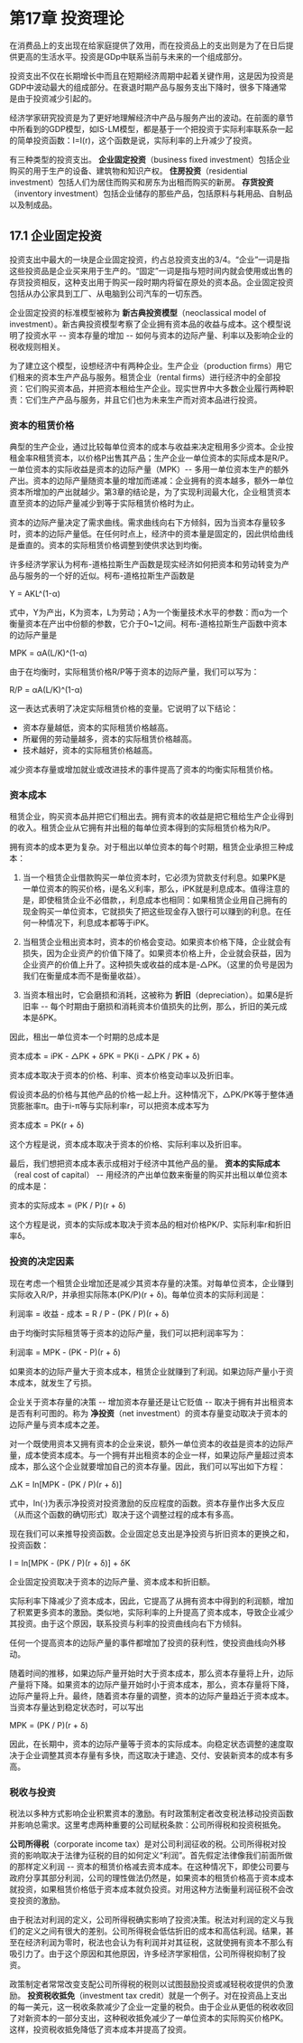 # 第17章 投资理论
在消费品上的支出现在给家庭提供了效用，而在投资品上的支出则是为了在日后提供更高的生活水平。投资是GDp中联系当前与未来的一个组成部分。

投资支出不仅在长期增长中而且在短期经济周期中起着关键作用，这是因为投资是GDP中波动最大的组成部分。在衰退时期产品与服务支出下降时，很多下降通常是由于投资减少引起的。

经济学家研究投资是为了更好地理解经济中产品与服务产出的波动。在前面的章节中所看到的GDP模型，如IS-LM模型，都是基于一个把投资于实际利率联系杂一起的简单投资函数：I=I(r)，这个函数是说，实际利率的上升减少了投资。

有三种类型的投资支出。 **企业固定投资**（business fixed investment）包括企业购买的用于生产的设备、建筑物和知识产权。 **住房投资**（residential investment）包括人们为居住而购买和房东为出租而购买的新房。 **存货投资**（inventory investment）包括企业储存的那些产品，包括原料与耗用品、自制品以及制成品。

## 17.1 企业固定投资
投资支出中最大的一块是企业固定投资，约占总投资支出的3/4。“企业”一词是指这些投资品是企业买来用于生产的。“固定”一词是指与短时间内就会使用或出售的存货投资相反，这种支出用于购买一段时期内将留在原处的资本品。企业固定投资包括从办公家具到工厂、从电脑到公司汽车的一切东西。

企业固定投资的标准模型被称为 **新古典投资模型**（neoclassical model of investment）。新古典投资模型考察了企业拥有资本品的收益与成本。这个模型说明了投资水平 -- 资本存量的增加 -- 如何与资本的边际产量、利率以及影响企业的税收规则相关。

为了建立这个模型，设想经济中有两种企业。生产企业（production firms）用它们租来的资本生产产品与服务。租赁企业（rental firms）进行经济中的全部投资：它们购买资本品，并把资本租给生产企业。现实世界中大多数企业履行两种职责：它们生产产品与服务，并且它们也为未来生产而对资本品进行投资。

### 资本的租赁价格
典型的生产企业，通过比较每单位资本的成本与收益来决定租用多少资本。企业按租金率R租赁资本，以价格P出售其产品；生产企业一单位资本的实际成本是R/P。一单位资本的实际收益是资本的边际产量（MPK）-- 多用一单位资本生产的额外产出。资本的边际产量随资本量的增加而递减：企业拥有的资本越多，额外一单位资本所增加的产出就越少。第3章的结论是，为了实现利润最大化，企业租赁资本直至资本的边际产量减少到等于实际租赁价格时为止。

资本的边际产量决定了需求曲线。需求曲线向右下方倾斜，因为当资本存量较多时，资本的边际产量低。在任何时点上，经济中的资本量是固定的，因此供给曲线是垂直的。资本的实际租赁价格调整到使供求达到均衡。

许多经济学家认为柯布-道格拉斯生产函数是现实经济如何把资本和劳动转变为产品与服务的一个好的近似。柯布-道格拉斯生产函数是

Y = AKL^(1-α)

式中，Y为产出，K为资本，L为劳动；A为一个衡量技术水平的参数：而α为一个衡量资本在产出中份额的参数，它介于0~1之间。柯布-道格拉斯生产函数中资本的边际产量是

MPK = αA(L/K)^(1-α)

由于在均衡时，实际租赁价格R/P等于资本的边际产量，我们可以写为：

R/P = αA(L/K)^(1-α)

这一表达式表明了决定实际租赁价格的变量。它说明了以下结论：

* 资本存量越低，资本的实际租赁价格越高。
* 所雇佣的劳动量越多，资本的实际租赁价格越高。
* 技术越好，资本的实际租赁价格越高。

减少资本存量或增加就业或改进技术的事件提高了资本的均衡实际租赁价格。

### 资本成本
租赁企业，购买资本品并把它们租出去。拥有资本的收益是把它租给生产企业得到的收入。租赁企业从它拥有并出租的每单位资本得到的实际租赁价格为R/P。

拥有资本的成本更为复杂。对于租出以单位资本的每个时期，租赁企业承担三种成本：

1. 当一个租赁企业借款购买一单位资本时，它必须为贷款支付利息。如果PK是一单位资本的购买价格，i是名义利率，那么，iPK就是利息成本。值得注意的是，即使租赁企业不必借款，，利息成本也相同：如果租赁企业用自己拥有的现金购买一单位资本，它就损失了把这些现金存入银行可以赚到的利息。在任何一种情况下，利息成本都等于iPK。

2. 当租赁企业租出资本时，资本的价格会变动。如果资本价格下降，企业就会有损失，因为企业资产的价值下降了。如果资本价格上升，企业就会获益，因为企业资产的价值上升了。这种损失或收益的成本是-△PK。（这里的负号是因为我们在衡量成本而不是衡量收益）。

3. 当资本租出时，它会磨损和消耗，这被称为 **折旧**（depreciation）。如果δ是折旧率 -- 每个时期由于磨损和消耗资本价值损失的比例，那么，折旧的美元成本是δPK。

因此，租出一单位资本一个时期的总成本是

资本成本 = iPK - △PK + δPK = PK(i - △PK / PK + δ)

资本成本取决于资本的价格、利率、资本价格变动率以及折旧率。

假设资本品的价格与其他产品的价格一起上升。这种情况下，△PK/PK等于整体通货膨胀率π。由于i-π等与实际利率r，可以把资本成本写为

资本成本 = PK(r + δ)

这个方程是说，资本成本取决于资本的价格、实际利率以及折旧率。

最后，我们想把资本成本表示成相对于经济中其他产品的量。 **资本的实际成本**（real cost of capital） -- 用经济的产出单位数来衡量的购买并出租以单位资本的成本是：

资本的实际成本 = (PK / P)(r + δ)

这个方程是说，资本的实际成本取决于资本品的相对价格PK/P、实际利率r和折旧率δ。

### 投资的决定因素
现在考虑一个租赁企业增加还是减少其资本存量的决策。对每单位资本，企业赚到实际收入R/P，并承担实际陈本(PK/P)(r + δ)。每单位资本的实际利润是：

利润率 = 收益 - 成本 = R / P - (PK / P)(r + δ)

由于均衡时实际租赁等于资本的边际产量，我们可以把利润率写为：

利润率 = MPK - (PK - P)(r + δ)

如果资本的边际产量大于资本成本，租赁企业就赚到了利润。如果边际产量小于资本成本，就发生了亏损。

企业关于资本存量的决策 -- 增加资本存量还是让它贬值 -- 取决于拥有并出租资本是否有利可图的。称为 **净投资**（net investment）的资本存量变动取决于资本的边际产量与资本成本之差。

对一个既使用资本又拥有资本的企业来说，额外一单位资本的收益是资本的边际产量，成本使资本成本。与一个拥有并出租资本的企业一样，如果边际产量超过资本成本，那么这个企业就要增加自己的资本存量。因此，我们可以写出如下方程：

△K = In[MPK - (PK / P)(r + δ)]

式中，In(·)为表示净投资对投资激励的反应程度的函数。资本存量作出多大反应（从而这个函数的确切形式）取决于这个调整过程的成本有多高。

现在我们可以来推导投资函数。企业固定总支出是净投资与折旧资本的更换之和，投资函数：

I = In[MPK - (PK / P)(r + δ)] + δK

企业固定投资取决于资本的边际产量、资本成本和折旧额。

实际利率下降减少了资本成本，因此，它提高了从拥有资本中得到的利润额，增加了积累更多资本的激励。类似地，实际利率的上升提高了资本成本，导致企业减少其投资。由于这个原因，联系投资与利率的投资曲线向右下方倾斜。

任何一个提高资本的边际产量的事件都增加了投资的获利性，使投资曲线向外移动。

随着时间的推移，如果边际产量开始时大于资本成本，那么资本存量将上升，边际产量将下降。如果资本的边际产量开始时小于资本成本，那么，资本存量将下降，边际产量将上升。最终，随着资本存量的调整，资本的边际产量趋近于资本成本。当资本存量达到稳定状态时，可以写出

MPK = (PK / P)(r + δ)

因此，在长期中，资本的边际产量等于资本的实际成本。向稳定状态调整的速度取决于企业调整其资本存量有多快，而这取决于建造、交付、安装新资本的成本有多高。

### 税收与投资
税法以多种方式影响企业积累资本的激励。有时政策制定者改变税法移动投资函数并影响总需求。这里考虑两种重要的公司赋税条款：公司所得税和投资税抵免。

**公司所得税**（corporate income tax）是对公司利润征收的税。公司所得税对投资的影响取决于法律为征税的目的如何定义“利润”。首先假定法律像我们前面所做的那样定义利润 -- 资本的租赁价格减去资本成本。在这种情况下，即使公司要与政府分享其部分利润，公司的理性做法仍然是，如果资本的租赁价格高于资本成本就投资，如果租赁价格低于资本成本就负投资。对用这种方法衡量利润征税不会改变投资的激励。

由于税法对利润的定义，公司所得税确实影响了投资决策。税法对利润的定义与我们的定义之间有很大的差别。公司所得税会低估折旧的成本和高估利润。结果，甚至在经济利润为零时，税法也会认为有利润并对其征税，这就使拥有资本不那么有吸引力了。由于这个原因和其他原因，许多经济学家相信，公司所得税抑制了投资。

政策制定者常常改变支配公司所得税的税则以试图鼓励投资或减轻税收提供的负激励。 **投资税收抵免**（investment tax credit）就是一个例子。对在投资品上支出的每一美元，这一税收条款减少了企业一定量的税负。由于企业从更低的税收收回了对新资本的一部分支出，这种税收抵免减少了一单位资本的实际购买价格PK。这样，投资税收抵免降低了资本成本并提高了投资。